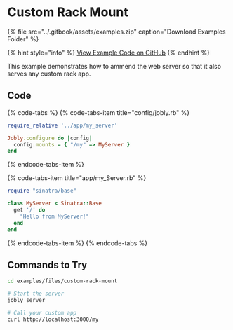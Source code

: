 # Custom Rack Mount

{% file src="../.gitbook/assets/examples.zip" caption="Download Examples Folder" %}

{% hint style="info" %}
[View Example Code on GitHub](https://github.com/DannyBen/jobly-docs/tree/master/examples/files/custom-rack-mount)
{% endhint %}

This example demonstrates how to ammend the web server so that it also serves any custom rack app.

## Code

{% code-tabs %}
{% code-tabs-item title="config/jobly.rb" %}
```ruby
require_relative '../app/my_server'

Jobly.configure do |config|
  config.mounts = { "/my" => MyServer }
end
```
{% endcode-tabs-item %}

{% code-tabs-item title="app/my\_Server.rb" %}
```ruby
require "sinatra/base"

class MyServer < Sinatra::Base
  get '/' do
    "Hello from MyServer!"
  end
end
```
{% endcode-tabs-item %}
{% endcode-tabs %}

## Commands to Try

```bash
cd examples/files/custom-rack-mount

# Start the server
jobly server

# Call your custom app
curl http://localhost:3000/my
```

